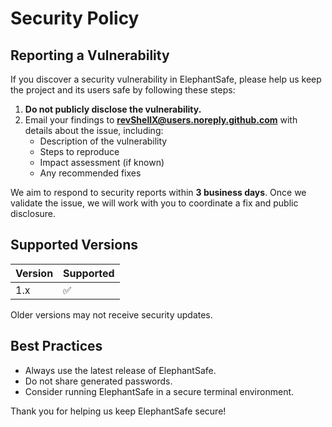 # Security Policy

## Reporting a Vulnerability

If you discover a security vulnerability in ElephantSafe, please help us keep the project and its users safe by following these steps:

1. **Do not publicly disclose the vulnerability.**
2. Email your findings to **revShellX@users.noreply.github.com** with details about the issue, including:
   - Description of the vulnerability
   - Steps to reproduce
   - Impact assessment (if known)
   - Any recommended fixes

We aim to respond to security reports within **3 business days**. Once we validate the issue, we will work with you to coordinate a fix and public disclosure.

## Supported Versions

| Version | Supported          |
| ------- | ----------------- |
| 1.x     | ✅                |

Older versions may not receive security updates.

## Best Practices

- Always use the latest release of ElephantSafe.
- Do not share generated passwords.
- Consider running ElephantSafe in a secure terminal environment.

Thank you for helping us keep ElephantSafe secure!
